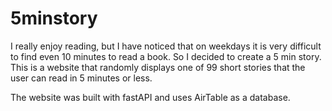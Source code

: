 # 5minstory
I really enjoy reading, but I have noticed that on weekdays it is very difficult to find even 10 minutes to read a book. So I decided to create a 5 min story. This is a website that randomly displays one of 99 short stories that the user can read in 5 minutes or less.
            
The website was built with fastAPI and uses AirTable as a database.
